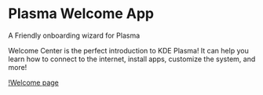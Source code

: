 # Plasma Welcome App

A Friendly onboarding wizard for Plasma

Welcome Center is the perfect introduction to KDE Plasma! It can help you learn how to connect to the internet, install apps, customize the system, and more!

[!Welcome page](https://cdn.kde.org/screenshots/plasma-welcomecenter/plasma-welcomecenter.png)
